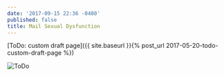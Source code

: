 ```yaml
---
date: '2017-09-15 22:36 -0400'
published: false
title: Mail Sexual Dysfunction
---
```



<!-- DRAFT-->

[ToDo: custom draft page]({{ site.baseurl }}{% post_url 2017-05-20-todo-custom-draft-page %})

<a name="more"></a>

![ToDo]({{site.baseurl}}/https://www.flickr.com/photos/clvrmnky/34490065682/sizes/z/)

<!-- DRAFT -->
